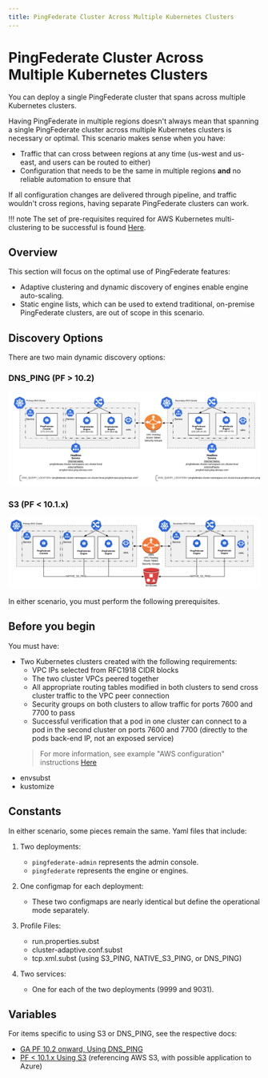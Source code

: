 ```yaml
---
title: PingFederate Cluster Across Multiple Kubernetes Clusters
---
```

# PingFederate Cluster Across Multiple Kubernetes Clusters

You can deploy a single PingFederate cluster that spans across multiple Kubernetes clusters.

Having PingFederate in multiple regions doesn't always mean that spanning a single PingFederate cluster across multiple Kubernetes clusters is necessary or optimal.
This scenario makes sense when you have:

* Traffic that can cross between regions at any time (us-west and us-east, and users can be routed to either)
* Configuration that needs to be the same in multiple regions **and** no reliable automation to ensure that

If all configuration changes are delivered through pipeline, and traffic wouldn't cross regions, having separate PingFederate clusters can work.

!!! note
    The set of pre-requisites required for AWS Kubernetes multi-clustering to be successful is found [Here](deployK8s-AWS.md).

## Overview

This section will focus on the optimal use of PingFederate features:
* Adaptive clustering and dynamic discovery of engines enable engine auto-scaling.
* Static engine lists, which can be used to extend traditional, on-premise PingFederate clusters, are out of scope in this scenario.

## Discovery Options

There are two main dynamic discovery options:

### DNS_PING (PF > 10.2)

  ![PingFederate DNS PING MultiRegion Diagram](../images/pf_dns_ping_overview_diagram.png)

### S3 (PF < 10.1.x)

  ![PingFederate AWS MultiRegion Deployment Diagram](../images/pf_aws_overview_diagram.png)

In either scenario, you must perform the following prerequisites.

## Before you begin

You must have:

* Two Kubernetes clusters created with the following requirements:
    * VPC IPs selected from RFC1918 CIDR blocks
    * The two cluster VPCs peered together
    * All appropriate routing tables modified in both clusters to send cross cluster traffic to the VPC peer connection
    * Security groups on both clusters to allow traffic for ports 7600 and 7700 to pass
    * Successful verification that a pod in one cluster can connect to a pod in the second cluster on ports 7600 and 7700 (directly to the pods back-end IP, not an exposed service)
    > For more information, see example "AWS configuration" instructions [Here](deployK8s-AWS.md)
* envsubst
* kustomize

## Constants

In either scenario, some pieces remain the same.
Yaml files that include:

1. Two deployments:
    * `pingfederate-admin` represents the admin console.
    * `pingfederate` represents the engine or engines.

1. One configmap for each deployment:
    * These two configmaps are nearly identical but define the operational mode separately.

1. Profile Files:
    * run.properties.subst
    * cluster-adaptive.conf.subst
    * tcp.xml.subst (using S3_PING, NATIVE_S3_PING, or DNS_PING)

1. Two services:
    * One for each of the two deployments (9999 and 9031).

## Variables

For items specific to using S3 or DNS_PING, see the respective docs:

* [GA PF 10.2 onward, Using DNS_PING](deployPFMultiRegionDNS.md)
* [PF < 10.1.x Using S3](deployPFMultiRegionAWS.md) (referencing AWS S3, with possible application to Azure)